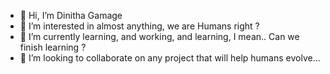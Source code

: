 - 👋 Hi, I’m Dinitha Gamage
- 👀 I’m interested in almost anything, we are Humans right ? 
- 🌱 I’m currently learning, and working, and learning, I mean.. Can we finish learning ?
- 💞️ I’m looking to collaborate on any project that will help humans evolve...
